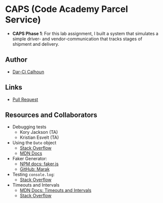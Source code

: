 # CAPS (Code Academy Parcel Service)

- **CAPS Phase 1**: For this lab assignment, I built a system that simulates a simple driver- and vendor-communication that tracks stages of shipment and delivery.

## Author

- [Dar-Ci Calhoun](https://github.com/dcalhoun286)

## Links

- [Pull Request](https://github.com/dcalhoun286/caps/pull/1)

## Resources and Collaborators

- Debugging tests
  - Kory Jackson (TA)
  - Kristian Esvelt (TA)
- Using the `Date` object
  - [Stack Overflow](https://stackoverflow.com/questions/30158574/how-to-convert-result-from-date-now-to-yyyy-mm-dd-hhmmss-ffff)
  - [MDN Docs](https://developer.mozilla.org/en-US/docs/Web/JavaScript/Reference/Global_Objects/Date/toString)
- Faker Generator:
  - [NPM docs: faker.js](https://www.npmjs.com/package/faker)
  - [GitHub: Marak](https://github.com/Marak/faker.js/wiki/Address)
- Testing `console.log`:
  - [Stack Overflow](https://stackoverflow.com/questions/49096093/how-do-i-test-a-jest-console-log)
- Timeouts and Intervals
  - [MDN Docs: Timeouts and Intervals](https://developer.mozilla.org/en-US/docs/Learn/JavaScript/Asynchronous/Timeouts_and_intervals)
  - [Stack Overflow](https://stackoverflow.com/questions/36530438/events-in-nodejs-event-is-being-emitted-within-setinterval-but-not-without-se)
